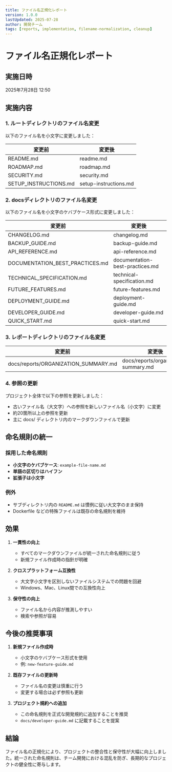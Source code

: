 ```yaml
---
title: ファイル名正規化レポート
version: 1.0.0
lastUpdated: 2025-07-28
author: 開発チーム
tags: [reports, implementation, filename-normalization, cleanup]
---
```


# ファイル名正規化レポート

## 実施日時
2025年7月28日 12:50

## 実施内容

### 1. ルートディレクトリのファイル名変更
以下のファイル名を小文字に変更しました：

| 変更前 | 変更後 |
|--------|--------|
| README.md | readme.md |
| ROADMAP.md | roadmap.md |
| SECURITY.md | security.md |
| SETUP_INSTRUCTIONS.md | setup-instructions.md |

### 2. docsディレクトリのファイル名変更
以下のファイル名を小文字のケバブケース形式に変更しました：

| 変更前 | 変更後 |
|--------|--------|
| CHANGELOG.md | changelog.md |
| BACKUP_GUIDE.md | backup-guide.md |
| API_REFERENCE.md | api-reference.md |
| DOCUMENTATION_BEST_PRACTICES.md | documentation-best-practices.md |
| TECHNICAL_SPECIFICATION.md | technical-specification.md |
| FUTURE_FEATURES.md | future-features.md |
| DEPLOYMENT_GUIDE.md | deployment-guide.md |
| DEVELOPER_GUIDE.md | developer-guide.md |
| QUICK_START.md | quick-start.md |

### 3. レポートディレクトリのファイル名変更
| 変更前 | 変更後 |
|--------|--------|
| docs/reports/ORGANIZATION_SUMMARY.md | docs/reports/organization-summary.md |

### 4. 参照の更新
プロジェクト全体で以下の参照を更新しました：

- 古いファイル名（大文字）への参照を新しいファイル名（小文字）に変更
- 約20箇所以上の参照を更新
- 主に docs/ ディレクトリ内のマークダウンファイルで更新

## 命名規則の統一

### 採用した命名規則
- **小文字のケバブケース**: `example-file-name.md`
- **単語の区切りはハイフン**
- **拡張子は小文字**

### 例外
- サブディレクトリ内の `README.md` は慣例に従い大文字のまま保持
- Dockerfile などの特殊ファイルは既存の命名規則を維持

## 効果

1. **一貫性の向上**
   - すべてのマークダウンファイルが統一された命名規則に従う
   - 新規ファイル作成時の指針が明確

2. **クロスプラットフォーム互換性**
   - 大文字小文字を区別しないファイルシステムでの問題を回避
   - Windows、Mac、Linux間での互換性向上

3. **保守性の向上**
   - ファイル名から内容が推測しやすい
   - 検索や参照が容易

## 今後の推奨事項

1. **新規ファイル作成時**
   - 小文字のケバブケース形式を使用
   - 例: `new-feature-guide.md`

2. **既存ファイルの更新時**
   - ファイル名の変更は慎重に行う
   - 変更する場合は必ず参照も更新

3. **プロジェクト規約への追加**
   - この命名規則を正式な開発規約に追加することを推奨
   - `docs/developer-guide.md` に記載することを提案

## 結論

ファイル名の正規化により、プロジェクトの整合性と保守性が大幅に向上しました。統一された命名規則は、チーム開発における混乱を防ぎ、長期的なプロジェクトの健全性に寄与します。